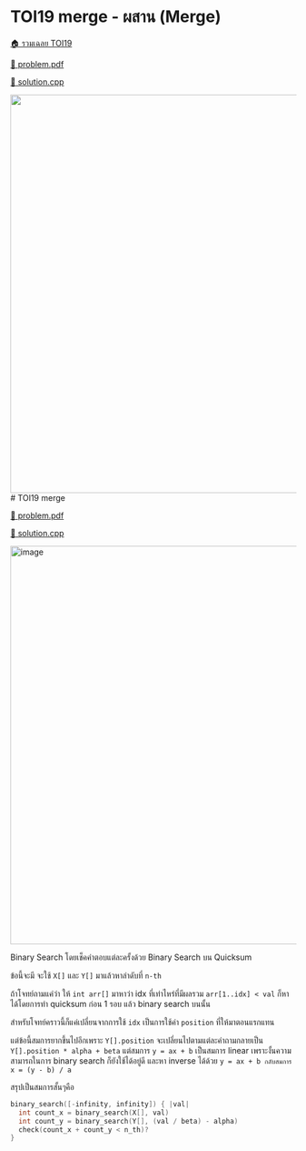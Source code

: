 <!-- @codegen_problem begin -->
# TOI19 merge - ผสาน (Merge)

[🏠 รวมเฉลย TOI19](../)

[💎 problem.pdf](./toi19_merge.pdf)

[🎉 solution.cpp](./toi19_merge.cpp)

<img width="700" src="https://github.com/krist7599555/toi/assets/19445033/23655709-695a-4a82-8d02-c39f97ccf9ac" />
<!-- @codegen_problem end -->
# TOI19 merge

[💎 problem.pdf](./toi19_merge.pdf)

[🎉 solution.cpp](./toi19_merge.cpp)

<img width="700" alt="image" src="https://github.com/krist7599555/toi/assets/19445033/23655709-695a-4a82-8d02-c39f97ccf9ac">

Binary Search โดยเช็คคำตอบแต่ละครั้งด้วย Binary Search บน Quicksum

ข้อนี้จะมี จะใช้ `X[]` และ `Y[]` มาแล้วหาลำดับที่ `n-th`

ถ้าโจทย์ถามแค่ว่า ให้ `int arr[]` มาหาว่า idx ที่เท่าไหร่ที่มีผลรวม `arr[1..idx] < val` ก็หาได้โดยการทำ quicksum ก่อน 1 รอบ แล้ว binary search บนนั้น

สำหรับโจทย์คราวนี้ก็แค่เปลี่ยนจากการใช้ `idx` เป็นการใช้ค่า `position` ที่ให้มาตอนแรกแทน

แต่ข้อนี้สมการยากขึ้นไปอีกเพราะ `Y[].position` จะเปลี่ยนไปตามแต่ละคำถามกลายเป็น `Y[].position * alpha + beta` แต่สมการ `y = ax + b` เป็นสมการ linear เพราะงั้นความสามารถในการ binary search ก็ยังใช้ได้อยู่ดี และหา inverse ได้ด้วย `y = ax + b กลับสมการ x = (y - b) / a`

สรุปเป็นสมการสั้นๆคือ

```cpp
binary_search([-infinity, infinity]) { |val|
  int count_x = binary_search(X[], val)
  int count_y = binary_search(Y[], (val / beta) - alpha)
  check(count_x + count_y < n_th)?
}
```
